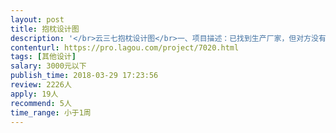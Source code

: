```yaml
---                
layout: post       
title: 抱枕设计图           
description: '</br>云三七抱枕设计图</br>一、项目描述：已找到生产厂家，但对方没有设计师，先需寻找一位有印刷品设计经验的设计师。这次合作之后若满意，会有长期合作项目。</br>二、主要功能点：40cm*40cm,有公司logo源文件，产品图手绘有原稿。</br>三、参考产品：绒面抱枕。</br>四、人员要求：有印刷设计经验的；能按时交货，有契约精神。</br>'     
contenturl: https://pro.lagou.com/project/7020.html      
tags: [其他设计]            
salary: 3000元以下          
publish_time: 2018-03-29 17:23:56         
review: 2226人                   
apply: 19人                   
recommend: 5人                   
time_range: 小于1周              
---                 
```

